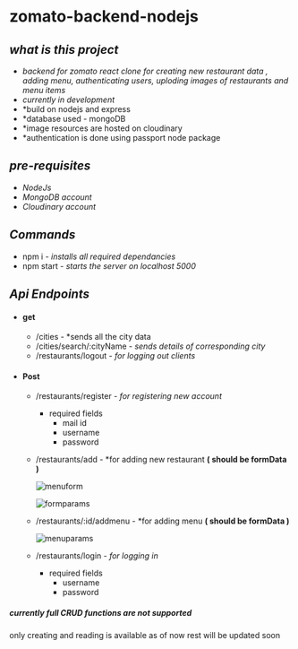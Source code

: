 # zomato-backend-nodejs

## *what is this project*

- *backend for zomato react clone for creating new restaurant data , adding menu, authenticating users, uploding images of restaurants and menu items*
- *currently in development*
- *build on nodejs and express
- *database used - mongoDB
- *image resources are hosted on cloudinary
- *authentication is done using passport node package 

## *pre-requisites*

- *NodeJs*
- *MongoDB account*
- *Cloudinary account*

## *Commands*


- npm i - *installs all required dependancies*
- npm start - *starts the server on localhost 5000*

## *Api Endpoints*

- #### get
	- /cities - *sends all the city data
	- /cities/search/:cityName - *sends details of corresponding city*
	- /restaurants/logout - *for logging out clients*

- #### Post
	- /restaurants/register - *for registering new account*
		- required fields
			 - mail id
			 - username
			 - password
			
	- /restaurants/add - *for adding new restaurant __( should be formData )__ 

		![menuform](https://res.cloudinary.com/fakename/image/upload/v1674972268/Screenshot_2023-01-29_at_11-30-56_React_App_cgepks.png)
		
		![formparams](https://res.cloudinary.com/fakename/image/upload/v1674974788/rest_wes7u2.png)
		
	 - /restaurants/:id/addmenu - *for adding menu __( should be formData )__
	 
		 ![menuparams](https://res.cloudinary.com/fakename/image/upload/v1674973651/menu_dyuodg.png)
		 
	- /restaurants/login - *for logging in*
		- required fields
			- username
			- password

##### *currently full CRUD functions are not supported*
only creating and reading is available as of now
rest will be updated soon
